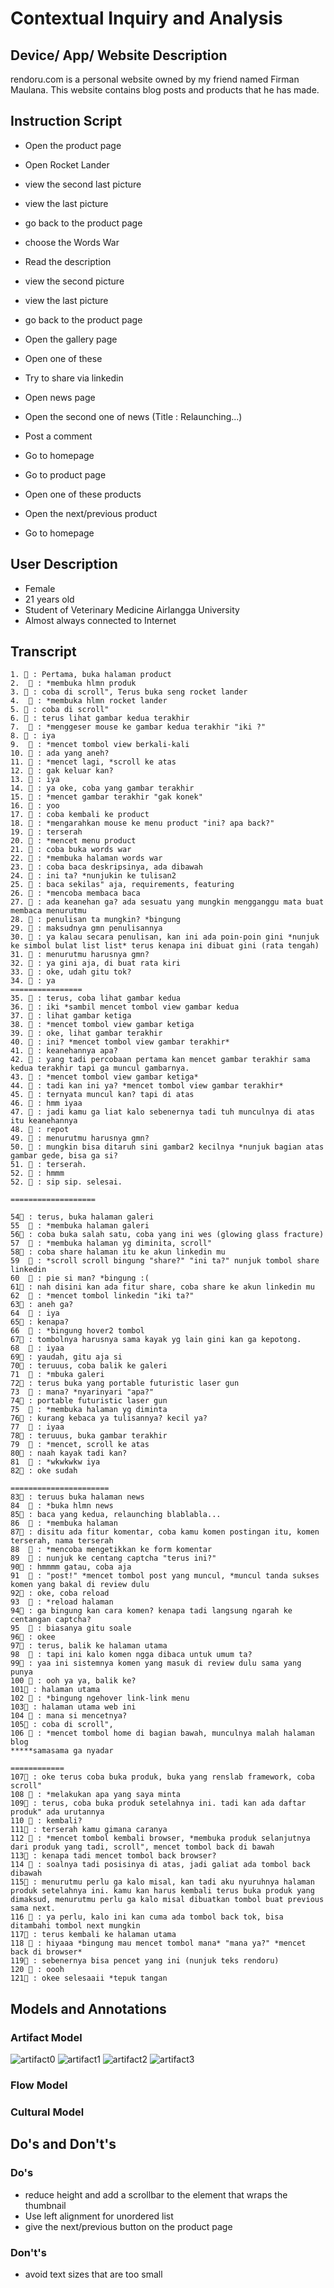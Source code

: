 # Contextual Inquiry and Analysis
## Device/ App/ Website Description
rendoru.com is a personal website owned by my friend named Firman Maulana. This website contains blog posts and products that he has made.
## Instruction Script
 - Open the product page
 - Open Rocket Lander
 - view the second last picture
 - view the last picture
 
 - go back to the product page
 - choose the Words War
 - Read the description
 - view the second picture
 - view the last picture
 - go back to the product page
 
 - Open the gallery page
 - Open one of these
 - Try to share via linkedin
 
 - Open news page
 - Open the second one of news (Title : Relaunching...)
 - Post a comment
 - Go to homepage
 
 - Go to product page
 - Open one of these products
 - Open the next/previous product
 - Go to homepage
 
## User Description
 - Female
 - 21 years old
 - Student of Veterinary Medicine Airlangga University
 - Almost always connected to Internet
## Transcript
```text
1. 👨 : Pertama, buka halaman product
2.	👩 : *membuka hlmn produk
3. 👨 : coba di scroll", Terus buka seng rocket lander
4.	👩 : *membuka hlmn rocket lander
5. 👨 : coba di scroll"
6. 👨 : terus lihat gambar kedua terakhir
7.	👩 : *menggeser mouse ke gambar kedua terakhir "iki ?"
8. 👨 : iya
9.	👩 : *mencet tombol view berkali-kali
10. 👨 : ada yang aneh?
11.	👩 : *mencet lagi, *scroll ke atas
12. 👨 : gak keluar kan?
13.	👩 : iya
14. 👨 : ya oke, coba yang gambar terakhir
15.	👩 : *mencet gambar terakhir "gak konek"
16. 👨 : yoo
17. 👨 : coba kembali ke product
18.	👩 : *mengarahkan mouse ke menu product "ini? apa back?"
19. 👨 : terserah
20.	👩 : *mencet menu product
21. 👨 : coba buka words war
22.	👩 : *membuka halaman words war
23. 👨 : coba baca deskripsinya, ada dibawah
24.	👩 : ini ta? *nunjukin ke tulisan2
25. 👨 : baca sekilas" aja, requirements, featuring
26.	👩 : *mencoba membaca baca
27. 👨 : ada keanehan ga? ada sesuatu yang mungkin mengganggu mata buat membaca menurutmu
28.	👩 : penulisan ta mungkin? *bingung
29. 👨 : maksudnya gmn penulisannya
30.	👩 : ya kalau secara penulisan, kan ini ada poin-poin gini *nunjuk ke simbol bulat list list* terus kenapa ini dibuat gini (rata tengah)
31. 👨 : menurutmu harusnya gmn?
32.	👩 : ya gini aja, di buat rata kiri
33. 👨 : oke, udah gitu tok?
34.	👩 : ya
================
35. 👨 : terus, coba lihat gambar kedua
36.	👩 : iki *sambil mencet tombol view gambar kedua
37. 👨 : lihat gambar ketiga
38.	👩 : *mencet tombol view gambar ketiga
39. 👨 : oke, lihat gambar terakhir
40.	👩 : ini? *mencet tombol view gambar terakhir*
41. 👨 : keanehannya apa?
42. 👨 : yang tadi percobaan pertama kan mencet gambar terakhir sama kedua terakhir tapi ga muncul gambarnya.
43.	👩 : *mencet tombol view gambar ketiga*
44.	👩 : tadi kan ini ya? *mencet tombol view gambar terakhir*
45. 👨 : ternyata muncul kan? tapi di atas
46.	👩 : hmm iyaa
47. 👨 : jadi kamu ga liat kalo sebenernya tadi tuh munculnya di atas
itu keanehannya
48.	👩 : repot
49. 👨 : menurutmu harusnya gmn?
50.	👩 : mungkin bisa ditaruh sini gambar2 kecilnya *nunjuk bagian atas gambar gede, bisa ga si?
51. 👨 : terserah.
52.	👩 : hmmm
52. 👨 : sip sip. selesai.

===================

54👨 : terus, buka halaman galeri
55	👩 : *membuka halaman galeri
56👨 : coba buka salah satu, coba yang ini wes (glowing glass fracture)
57	👩 : *membuka halaman yg diminita, scroll"
58👨 : coba share halaman itu ke akun linkedin mu
59	👩 : *scroll scroll bingung "share?" "ini ta?" nunjuk tombol share linkedin
60 	👩 : pie si man? *bingung :(
61👨 : nah disini kan ada fitur share, coba share ke akun linkedin mu
62	👩 : *mencet tombol linkedin "iki ta?"
63👨 : aneh ga?
64	👩 : iya
65👨 : kenapa?
66	👩 : *bingung hover2 tombol
67👨 : tombolnya harusnya sama kayak yg lain gini kan ga kepotong.
68	👩 : iyaa
69👨 : yaudah, gitu aja si
70👨 : teruuus, coba balik ke galeri
71	👩 : *mbuka galeri
72👨 : terus buka yang portable futuristic laser gun
73	👩 : mana? *nyarinyari "apa?"
74👨 : portable futuristic laser gun
75	👩 : *membuka halaman yg diminta
76👨 : kurang kebaca ya tulisannya? kecil ya?
77	👩 : iyaa
78👨 : teruuus, buka gambar terakhir
79	👩 : *mencet, scroll ke atas
80👨 : naah kayak tadi kan?
81	👩 : *wkwkwkw iya
82👨 : oke sudah

======================
83👨 : teruus buka halaman news
84	👩 : *buka hlmn news
85👨 : baca yang kedua, relaunching blablabla...
86	👩 : *membuka halaman
87👨 : disitu ada fitur komentar, coba kamu komen postingan itu, komen terserah, nama terserah
88	👩 : *mencoba mengetikkan ke form komentar
89	👩 : nunjuk ke centang captcha "terus ini?"
90👨 : hmmmm gatau, coba aja
91	👩 : "post!" *mencet tombol post yang muncul, *muncul tanda sukses komen yang bakal di review dulu
92👨 : oke, coba reload
93	👩 : *reload halaman
94👨 : ga bingung kan cara komen? kenapa tadi langsung ngarah ke centangan captcha?
95	👩 : biasanya gitu soale
96👨 : okee
97👨 : terus, balik ke halaman utama
98	👩 : tapi ini kalo komen ngga dibaca untuk umum ta?
99👨 : yaa ini sistemnya komen yang masuk di review dulu sama yang punya
100	👩 : ooh ya ya, balik ke?
101👨 : halaman utama
102	👩 : *bingung ngehover link-link menu
103👨 : halaman utama web ini
104	👩 : mana si mencetnya?
105👨 : coba di scroll",
106	👩 : *mencet tombol home di bagian bawah, munculnya malah halaman blog
*****samasama ga nyadar

============
107👨 : oke terus coba buka produk, buka yang renslab framework, coba scroll"
108	👩 : *melakukan apa yang saya minta
109👨 : terus, coba buka produk setelahnya ini. tadi kan ada daftar produk" ada urutannya
110	👩 : kembali?
111👨 : terserah kamu gimana caranya
112	👩 : *mencet tombol kembali browser, *membuka produk selanjutnya dari produk yang tadi, scroll", mencet tombol back di bawah
113👨 : kenapa tadi mencet tombol back browser?
114	👩 : soalnya tadi posisinya di atas, jadi galiat ada tombol back dibawah
115👨 : menurutmu perlu ga kalo misal, kan tadi aku nyuruhnya halaman produk setelahnya ini. kamu kan harus kembali terus buka produk yang dimaksud, menurutmu perlu ga kalo misal dibuatkan tombol buat previous sama next.
116	👩 : ya perlu, kalo ini kan cuma ada tombol back tok, bisa ditambahi tombol next mungkin
117👨 : terus kembali ke halaman utama	
118	👩 : hiyaaa *bingung mau mencet tombol mana* "mana ya?" *mencet back di browser*
119👨 : sebenernya bisa pencet yang ini (nunjuk teks rendoru)
120	👩 : oooh
121👨 : okee selesaaii *tepuk tangan
```
## Models and Annotations
### Artifact Model
![artifact0](/img/artifact0.png)
![artifact1](/img/artifact1.png)
![artifact2](/img/artifact2.png)
![artifact3](/img/artifact3.png)
### Flow Model

### Cultural Model


## Do's and Don't's
### Do's
- reduce height and add a scrollbar to the element that wraps the thumbnail
- Use left alignment for unordered list
- give the next/previous button on the product page
### Don't's
- avoid text sizes that are too small
